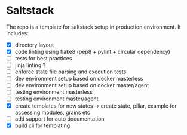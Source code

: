 # Saltstack
The repo is a template for saltstack setup in production environment.
It includes:
- [x] directory layout
- [x] code linting using flake8 (pep8 + pylint + circular dependency)
- [ ] tests for best practices
- [ ] jinja linting ?
- [ ] enforce state file parsing and execution tests
- [ ] dev environment setup based on docker masterless
- [ ] dev environment setup based on docker master/agent
- [ ] testing environment masterless
- [ ] testing environment master/agent
- [x] create templates for new states -> create state, pillar, example for accessing modules, grains etc
- [ ] add support for auto documentation
- [x] build cli for templating
